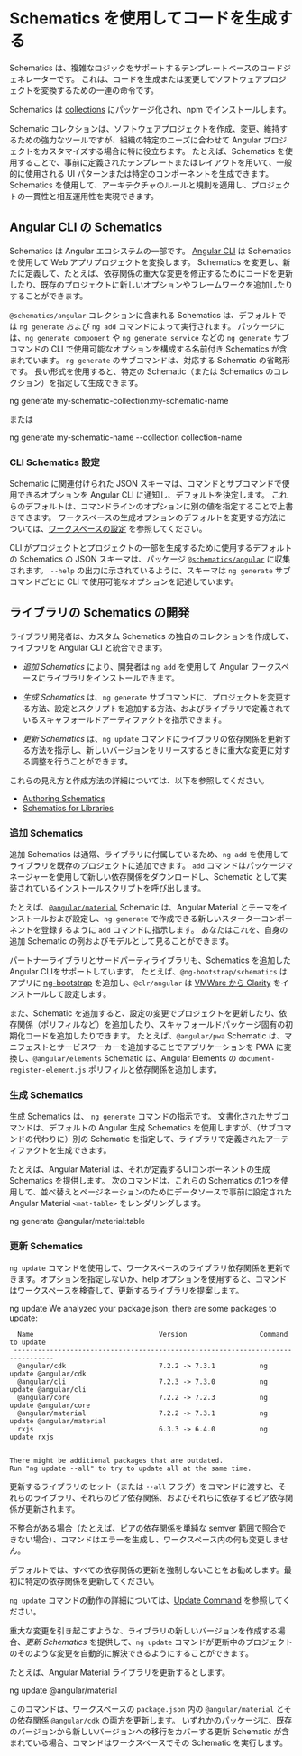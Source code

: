 # Schematics を使用してコードを生成する

Schematics は、複雑なロジックをサポートするテンプレートベースのコードジェネレーターです。
これは、コードを生成または変更してソフトウェアプロジェクトを変換するための一連の命令です。

Schematics は [collections](guide/glossary#collection) にパッケージ化され、npm でインストールします。

Schematic コレクションは、ソフトウェアプロジェクトを作成、変更、維持するための強力なツールですが、組織の特定のニーズに合わせて Angular プロジェクトをカスタマイズする場合に特に役立ちます。
たとえば、Schematics を使用することで、事前に定義されたテンプレートまたはレイアウトを用いて、一般的に使用される UI パターンまたは特定のコンポーネントを生成できます。
Schematics を使用して、アーキテクチャのルールと規則を適用し、プロジェクトの一貫性と相互運用性を実現できます。

## Angular CLI の Schematics

Schematics は Angular エコシステムの一部です。 [Angular CLI](guide/glossary#cli)  は  Schematics を使用して Web アプリプロジェクトを変換します。
Schematics を変更し、新たに定義して、たとえば、依存関係の重大な変更を修正するためにコードを更新したり、既存のプロジェクトに新しいオプションやフレームワークを追加したりすることができます。

`@schematics/angular` コレクションに含まれる Schematics は、デフォルトでは `ng generate` および `ng add` コマンドによって実行されます。
パッケージには、`ng generate component` や `ng generate service` などの `ng generate` サブコマンドの CLI で使用可能なオプションを構成する名前付き Schematics が含まれています。
`ng generate` のサブコマンドは、対応する Schematic の省略形です。
長い形式を使用すると、特定の Schematic（または Schematics のコレクション）を指定して生成できます。

<code-example language="bash">
ng generate my-schematic-collection:my-schematic-name
</code-example>

または

<code-example language="bash">
ng generate my-schematic-name --collection collection-name
</code-example>

### CLI Schematics 設定

Schematic に関連付けられた JSON スキーマは、コマンドとサブコマンドで使用できるオプションを Angular CLI に通知し、デフォルトを決定します。
これらのデフォルトは、コマンドラインのオプションに別の値を指定することで上書きできます。
ワークスペースの生成オプションのデフォルトを変更する方法については、[ワークスペースの設定](guide/workspace-config) を参照してください。

CLI がプロジェクトとプロジェクトの一部を生成するために使用するデフォルトの Schematics の JSON スキーマは、パッケージ [`@schematics/angular`](https://raw.githubusercontent.com/angular/angular-cli/v7.0.0/packages/schematics/angular/application/schema.json) に収集されます。
`--help` の出力に示されているように、スキーマは `ng generate` サブコマンドごとに CLI で使用可能なオプションを記述しています。

## ライブラリの Schematics の開発

ライブラリ開発者は、カスタム Schematics の独自のコレクションを作成して、ライブラリを Angular CLI と統合できます。

* *追加 Schematics* により、開発者は `ng add` を使用して Angular ワークスペースにライブラリをインストールできます。

* *生成 Schematics* は、`ng generate` サブコマンドに、プロジェクトを変更する方法、設定とスクリプトを追加する方法、およびライブラリで定義されているスキャフォールドアーティファクトを指示できます。

* *更新 Schematics* は、`ng update` コマンドにライブラリの依存関係を更新する方法を指示し、新しいバージョンをリリースするときに重大な変更に対する調整を行うことができます。

これらの見え方と作成方法の詳細については、以下を参照してください。
* [Authoring Schematics](guide/schematics-authoring)
* [Schematics for Libraries](guide/schematics-for-libraries)

### 追加 Schematics

追加 Schematics は通常、ライブラリに付属しているため、`ng add` を使用してライブラリを既存のプロジェクトに追加できます。
`add` コマンドはパッケージマネージャーを使用して新しい依存関係をダウンロードし、Schematic として実装されているインストールスクリプトを呼び出します。

たとえば、[`@angular/material`](https://material.angular.io/guide/schematics) Schematic は、Angular Material とテーマをインストールおよび設定し、`ng generate` で作成できる新しいスターターコンポーネントを登録するように `add` コマンドに指示します。
あなたはこれを、自身の追加 Schematic の例およびモデルとして見ることができます。

パートナーライブラリとサードパーティライブラリも、Schematics を追加した Angular CLIをサポートしています。
たとえば、`@ng-bootstrap/schematics` はアプリに [ng-bootstrap](https://ng-bootstrap.github.io/) を追加し、`@clr/angular` は [VMWare から Clarity](https://vmware.github.io/clarity/documentation/v1.0/get-started) をインストールして設定します。

また、Schematic を追加すると、設定の変更でプロジェクトを更新したり、依存関係（ポリフィルなど）を追加したり、スキャフォールドパッケージ固有の初期化コードを追加したりできます。
たとえば、`@angular/pwa` Schematic は、マニフェストとサービスワーカーを追加することでアプリケーションを PWA に変換し、`@angular/elements` Schematic は、Angular Elements の `document-register-element.js` ポリフィルと依存関係を追加します。

### 生成 Schematics

生成 Schematics は、 `ng generate` コマンドの指示です。
文書化されたサブコマンドは、デフォルトの Angular 生成 Schematics を使用しますが、（サブコマンドの代わりに）別の Schematic を指定して、ライブラリで定義されたアーティファクトを生成できます。

たとえば、Angular Material は、それが定義するUIコンポーネントの生成 Schematics を提供します。
次のコマンドは、これらの Schematics の1つを使用して、並べ替えとページネーションのためにデータソースで事前に設定された Angular Material `<mat-table>` をレンダリングします。

<code-example language="bash">
ng generate @angular/material:table <component-name>
</code-example>

### 更新 Schematics

`ng update` コマンドを使用して、ワークスペースのライブラリ依存関係を更新できます。オプションを指定しないか、help オプションを使用すると、コマンドはワークスペースを検査して、更新するライブラリを提案します。

<code-example language="bash">
ng update
    We analyzed your package.json, there are some packages to update:

      Name                               Version                  Command to update
     --------------------------------------------------------------------------------
      @angular/cdk                       7.2.2 -> 7.3.1           ng update @angular/cdk
      @angular/cli                       7.2.3 -> 7.3.0           ng update @angular/cli
      @angular/core                      7.2.2 -> 7.2.3           ng update @angular/core
      @angular/material                  7.2.2 -> 7.3.1           ng update @angular/material
      rxjs                               6.3.3 -> 6.4.0           ng update rxjs


    There might be additional packages that are outdated.
    Run "ng update --all" to try to update all at the same time.
</code-example>

更新するライブラリのセット（または `--all` フラグ）をコマンドに渡すと、それらのライブラリ、それらのピア依存関係、およびそれらに依存するピア依存関係が更新されます。

<div class="alert is-helpful">

不整合がある場合（たとえば、ピアの依存関係を単純な [semver](https://semver.io/) 範囲で照合できない場合）、コマンドはエラーを生成し、ワークスペース内の何も変更しません。

デフォルトでは、すべての依存関係の更新を強制しないことをお勧めします。最初に特定の依存関係を更新してください。

`ng update` コマンドの動作の詳細については、[Update Command](https://github.com/angular/angular-cli/blob/master/docs/specifications/update.md) を参照してください。

</div>

重大な変更を引き起こすような、ライブラリの新しいバージョンを作成する場合、*更新 Schematics* を提供して、`ng update` コマンドが更新中のプロジェクトのそのような変更を自動的に解決できるようにすることができます。

たとえば、Angular Material ライブラリを更新するとします。

<code-example language="bash">
ng update @angular/material
</code-example>

このコマンドは、ワークスペースの `package.json` 内の `@angular/material` とその依存関係  `@angular/cdk` の両方を更新します。
いずれかのパッケージに、既存のバージョンから新しいバージョンへの移行をカバーする更新 Schematic が含まれている場合、コマンドはワークスペースでその Schematic を実行します。
